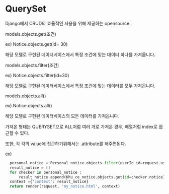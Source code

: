 # QuerySet
Django에서 CRUD의 효율적인 사용을 위해 제공하는 opensource.

models.objects.get(조건)

ex) Notice.objects.get(id= 30)

해당 모델로 구현된 데이터베이스에서 특정 조건에 맞는 데이터 하나를 가져옵니다.

models.objects.filter(조건)

ex) Notice.objects.filter(id=30)

해당 모델로 구현된 데이터베이스에서 특정 조건에 맞는 데이터를 모두 가져옵니다.

models.objects.all()

ex) Notice.objects.all()

해당 모델로 구현된 데이터베이스의 모든 데이터를 가져옵니다. 

가져온 형태는 QUERYSET으로 ALL처럼 여러 개로 가져온 경우, 배열처럼 index로 접근할 수 있다.

또한, 각 각의 value에 접근하기위해서는 .attribute를 해주면된다.


ex)

```python
  personal_notice = Personal_notice.objects.filter(userId_id=request.user.id)
  result_notice = []
  for checker in personal_notice :
      result_notice.append(Khu_ce_notice.objects.get(id=checker.noticeId))
  context ={'context': result_notice}
  return render(request, 'my_notice.html', context)
```
